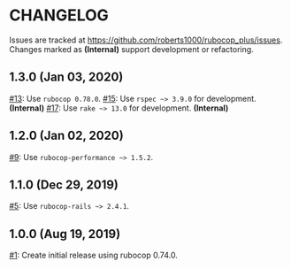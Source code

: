 # CHANGELOG

Issues are tracked at https://github.com/roberts1000/rubocop_plus/issues. Changes marked as **(Internal)** support  development or refactoring.

## 1.3.0 (Jan 03, 2020)

[#13](../../issues/13): Use `rubocop 0.78.0`.
[#15](../../issues/15): Use `rspec ~> 3.9.0` for development. **(Internal)**
[#17](../../issues/17): Use `rake ~> 13.0` for development. **(Internal)**

## 1.2.0 (Jan 02, 2020)

[#9](../../issues/9): Use `rubocop-performance ~> 1.5.2`.

## 1.1.0 (Dec 29, 2019)

[#5](../../issues/5): Use `rubocop-rails ~> 2.4.1`.

## 1.0.0 (Aug 19, 2019)

[#1](../../issues/1): Create initial release using rubocop 0.74.0.
